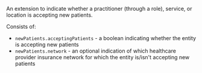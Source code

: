 An extension to indicate whether a practitioner (through a role), service, or location is accepting new patients.

Consists of:
* `newPatients.acceptingPatients` - a boolean indicating whether the entity is accepting new patients
* `newPatients.network` - an optional indication of which healthcare provider insurance network for which the entity is/isn't accepting new patients

